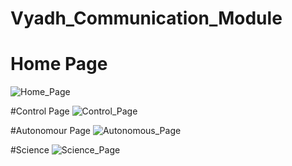 # Vyadh_Communication_Module
# Home Page
![Home_Page](https://github.com/Aadarshbhushan-Singh/vyadh_communication/assets/60377469/2425a3de-c373-4385-b338-d1b9bf5bc653)

#Control Page
![Control_Page](https://github.com/Aadarshbhushan-Singh/vyadh_communication/assets/60377469/9509c10f-62b3-43f4-a7df-895f82d4b134)

#Autonomour Page
![Autonomous_Page](https://github.com/Aadarshbhushan-Singh/vyadh_communication/assets/60377469/63ed345d-477e-44d2-b7bc-c78e0b15407d)

#Science
![Science_Page](https://github.com/Aadarshbhushan-Singh/vyadh_communication/assets/60377469/84cde3c7-055d-4940-a85e-8cda13bb95d1)
